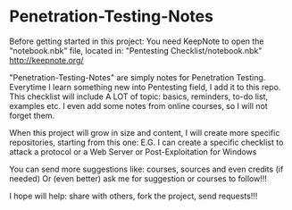 # Penetration-Testing-Notes

 Before getting started in this project: You need KeepNote to open the "notebook.nbk" file, located in:
"Pentesting Checklist/notebook.nbk"
 http://keepnote.org/




 "Penetration-Testing-Notes" are simply notes for Penetration Testing.
 Everytime I learn something new into Pentesting field, I add it to this repo.
 This checklist will include A LOT of topic: basics, reminders, to-do list, examples etc.
 I even add some notes from online courses, so I will not forget them.
 
 When this project will grow in size and content, I will create more specific repositories,
 starting from this one:
 E.G. I can create a specific checklist to attack a protocol or a Web Server or Post-Exploitation for Windows
 
 
 You can send more suggestions like: courses, sources and even credits (if needed)
 Or (even better) ask me for suggestion or courses to follow!!!
 
 I hope will help: share with others, fork the project, send requests!!!
